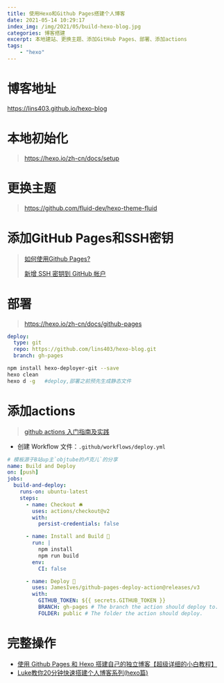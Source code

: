 ```yaml
---
title: 使用Hexo和Github Pages搭建个人博客
date: 2021-05-14 10:29:17
index_img: /img/2021/05/build-hexo-blog.jpg
categories: 博客搭建
excerpt: 本地建站、更换主题、添加GitHub Pages、部署、添加actions
tags: 
    - "hexo"
---
```



# 博客地址

<https://lins403.github.io/hexo-blog>

# 本地初始化

> https://hexo.io/zh-cn/docs/setup



# 更换主题

> https://github.com/fluid-dev/hexo-theme-fluid



# 添加GitHub Pages和SSH密钥

> [如何使用Github Pages?](https://developer.mozilla.org/zh-CN/docs/Learn/Common_questions/Using_Github_pages)
>
> [新增 SSH 密钥到 GitHub 帐户](https://docs.github.com/cn/github/authenticating-to-github/adding-a-new-ssh-key-to-your-github-account)



# 部署

> https://hexo.io/zh-cn/docs/github-pages

```yaml
deploy:
  type: git
  repo: https://github.com/lins403/hexo-blog.git
  branch: gh-pages
```
```bash
npm install hexo-deployer-git --save
hexo clean
hexo d -g	#deploy,部署之前预先生成静态文件
```



# 添加actions

> [github actions 入门指南及实践](https://shanyue.tech/no-vps/github-action-guide.html#%E5%BF%AB%E9%80%9F%E5%BC%80%E5%A7%8B)

- 创建 Workflow 文件：`.github/workflows/deploy.yml`

```yaml
# 模板源于B站up主`objtube的卢克儿`的分享
name: Build and Deploy
on: [push]
jobs:
  build-and-deploy:
    runs-on: ubuntu-latest
    steps:
      - name: Checkout 🛎️
        uses: actions/checkout@v2 
        with:
          persist-credentials: false

      - name: Install and Build 🔧
        run: |
          npm install
          npm run build
        env:
          CI: false

      - name: Deploy 🚀
        uses: JamesIves/github-pages-deploy-action@releases/v3
        with:
          GITHUB_TOKEN: ${{ secrets.GITHUB_TOKEN }}
          BRANCH: gh-pages # The branch the action should deploy to.
          FOLDER: public # The folder the action should deploy.
```



# 完整操作

- [使用 Github Pages 和 Hexo 搭建自己的独立博客【超级详细的小白教程】](https://itrhx.blog.csdn.net/article/details/82121420)
- [Luke教你20分钟快速搭建个人博客系列(hexo篇) ](https://www.bilibili.com/video/BV1dt4y1Q7UE)
